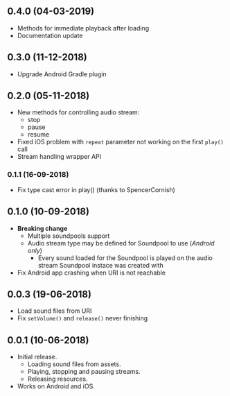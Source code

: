 ## 0.4.0 (04-03-2019)
* Methods for immediate playback after loading
* Documentation update

## 0.3.0 (11-12-2018)
* Upgrade Android Gradle plugin

## 0.2.0 (05-11-2018)
* New methods for controlling audio stream:
    * stop
    * pause
    * resume
* Fixed iOS problem with `repeat` parameter not working on the first `play()` call
* Stream handling wrapper API

### 0.1.1 (16-09-2018)
* Fix type cast error in play() (thanks to SpencerCornish)

## 0.1.0 (10-09-2018)
* **Breaking change**
    * Multiple soundpools support
    * Audio stream type may be defined for Soundpool to use (_Android only_)
        * Every sound loaded for the Soundpool is played on the audio stream Soundpool instace was created with
* Fix Android app crashing when URI is not reachable

## 0.0.3 (19-06-2018)
* Load sound files from URI
* Fix `setVolume()` and `release()` never finishing

## 0.0.1 (10-06-2018)

* Initial release.
    * Loading sound files from assets.
    * Playing, stopping and pausing streams.
    * Releasing resources.
* Works on Android and iOS.

